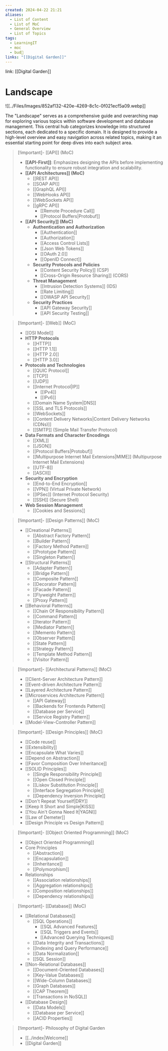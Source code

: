 ```yaml
---
created: 2024-04-22 21:21
aliases:
  - List of Content
  - List of MoC
  - General Overview
  - List of Topics
tags:
  - LearningIT
  - moc
  - bud🌿
links: "[[Digital Garden]]"
---
```


link: [[Digital Garden]]

# Landscape

![[../Files/Images/852af132-420e-4269-8c1c-0f021ecf5a09.webp]]

The "Landscape" serves as a comprehensive guide and overarching map for exploring various topics within software development and database management. This central hub categorizes knowledge into structured sections, each dedicated to a specific domain. It is designed to provide a high-level overview and easy navigation across related topics, making it an essential starting point for deep dives into each subject area.

> [!important]- [[API]] (MoC)
> - **[[API-First]]**: Emphasizes designing the APIs before implementing functionality to ensure robust integration and scalability.
> - **[[API Architectures]] (MoC)**
> 	- [[REST API]]
> 	- [[SOAP API]]
> 	- [[GraphQL API]]
> 	- [[WebHooks API]]
> 	- [[WebSockets API]]
> 	- [[gRPC API]]
> 		- [[Remote Procedure Call]]
> 		- [[Protocol Buffers|Protobuf]]
> - **[[API Security]] (MoC)**
> 	- **Authentication and Authorization**
> 		- [[Authentication]]
> 		- [[Authorization]]
> 		- [[Access Control Lists]]
> 		- [[Json Web Tokens]]
> 		- [[OAuth 2.0]]
> 		- [[OpenID Connect]]
> 	- **Security Protocols and Policies**
> 		- [[Content Security Policy]] (CSP)
> 		- [[Cross-Origin Resource Sharing]] (CORS)
> 	- **Threat Management**
> 		- [[Intrusion Detection Systems]] (IDS)
> 		- [[Rate Limiting]]
> 		- [[OWASP API Security]]
> 	- **Security Practices**
> 		- [[API Gateway Security]]
> 		- [[API Security Testing]]


> [!important]- [[Web]] (MoC)
> - [[OSI Model]]
> - **HTTP Protocols**
> 	- [[HTTP]]
> 	- [[HTTP 1.1]]
> 	- [[HTTP 2.0]]
> 	- [[HTTP 3.0]]
> - **Protocols and Technologies**
> 	- [[QUIC Protocol]]
> 	- [[TCP]]
> 	- [[UDP]]
> 	- [[Internet Protocol|IP]]
> 		- [[IPv4]]
> 		- [[IPv6]]
> 	- [[Domain Name System|DNS]]
> 	- [[SSL and TLS Protocols]]
> 	- [[WebSockets]]
> 	- [[Content Delivery Networks|Content Delivery Networks (CDNs)]]
> 	- [[SMTP]] (Simple Mail Transfer Protocol)
> - **Data Formats and Character Encodings**
> 	- [[XML]]
> 	- [[JSON]]
> 	- [[Protocol Buffers|Protobuf]]
> 	- [[Multipurpose Internet Mail Extensions|MIME]] (Multipurpose Internet Mail Extensions)
> 	- [[UTF-8]]
> 	- [[ASCII]]
> - **Security and Encryption**
> 	- [[End-to-End Encryption]]
> 	- [[VPN]] (Virtual Private Network)
> 	- [[IPSec]] (Internet Protocol Security)
> 	- [[SSH]] (Secure Shell)
> - **Web Session Management**
> 	- [[Cookies and Sessions]]

  
> [!important]- [[Design Patterns]] (MoC)
> - [[Creational Patterns]]
>   - [[Abstract Factory Pattern]]
>   - [[Builder Pattern]]
>   - [[Factory Method Pattern]]
>   - [[Prototype Pattern]]
>   - [[Singleton Pattern]]
> - [[Structural Patterns]]
>   - [[Adapter Pattern]]
>   - [[Bridge Pattern]]
>   - [[Composite Pattern]]
>   - [[Decorator Pattern]]
>   - [[Facade Pattern]]
>   - [[Flyweight Pattern]]
>   - [[Proxy Pattern]]
> - [[Behavioral Patterns]]
>   - [[Chain Of Responsibility Pattern]]
>   - [[Command Pattern]]
>   - [[Iterator Pattern]]
>   - [[Mediator Pattern]]
>   - [[Memento Pattern]]
>   - [[Observer Pattern]]
>   - [[State Pattern]]
>   - [[Strategy Pattern]]
>   - [[Template Method Pattern]]
>   - [[Visitor Pattern]]


> [!important]- [[Architectural Patterns]] (MoC)
> - [[Client-Server Architecture Pattern]]
> - [[Event-driven Architecture Pattern]]
> - [[Layered Architecture Pattern]]
> - [[Microservices Architecture Pattern]]
>   - [[API Gateway]]
>   - [[Backends for Frontends Pattern]]
>   - [[Database per Service]]
>   - [[Service Registry Pattern]]
> - [[Model-View-Controller Pattern]]


> [!important]- [[Design Principles]] (MoC)
> - [[Code reuse]]
> - [[Extensibility]]
> - [[Encapsulate What Varies]]
> - [[Depend on Abstraction]]
> - [[Favor Composition Over Inheritance]]
> - [[SOLID Principles]]
>   - [[Single Responsibility Principle]]
>   - [[Open Closed Principle]]
>   - [[Liskov Substitution Principle]]
>   - [[Interface Segregation Principle]]
>   - [[Dependency Inversion Principle]]
> - [[Don't Repeat Yourself|DRY]]
> - [[Keep It Short and Simple|KISS]]
> - [[You Ain't Gonna Need It|YAGNI]]
> - [[Law of Demeter]]
> - [[Design Principle vs Design Pattern]]


> [!important]- [[Object Oriented Programming]] (MoC)
>- [[Object Oriented Programming]]
>  - Core Principles
>    - [[Abstraction]]
>    - [[Encapsulation]]
>    - [[Inheritance]]
>    - [[Polymorphism]]
>- Relationships
> 	 - [[Association relationships]]
> 	 - [[Aggregation relationships]]
> 	 - [[Composition relationships]]
> 	 - [[Dependency relationships]]


> [!important]- [[Database]] (MoC)
> - [[Relational Databases]]
> 	- [[SQL Operations]]
> 		- [[SQL Advanced Features]]
> 		- [[SQL Triggers and Events]]
> 		- [[Advanced Querying Techniques]]
> 	- [[Data Integrity and Transactions]]
> 	- [[Indexing and Query Performance]]
> 	- [[Data Normalization]]
> 	- [[SQL Session]]
> - [[Non-Relational Databases]]
> 	- [[Document-Oriented Databases]]
> 	- [[Key-Value Databases]]
> 	- [[Wide-Column Databases]]
> 	- [[Graph Databases]]
> 	- [[CAP Theorem]]
> 	- [[Transactions in NoSQL]]
> - [[Database Design]]
> 	- [[Data Models]]
> 	- [[Database per Service]]
> 	- [[ACID Properties]]


> [!important]- Philosophy of Digital Garden
> - [[../index|Welcome]]
> - [[Digital Garden]]

